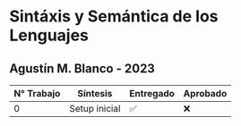 # Sintáxis y Semántica de los Lenguajes
## Agustín M. Blanco - 2023

|N° Trabajo|Síntesis|Entregado|Aprobado|
|-|-|-|-|
|0|Setup inicial|✅|❌|
